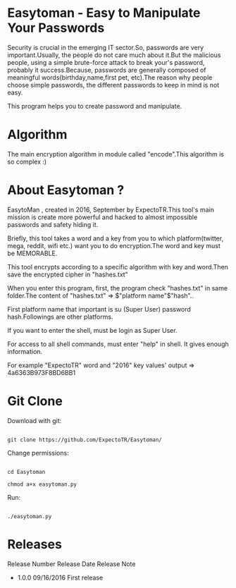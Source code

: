 # Easytoman - Easy to Manipulate Your Passwords

Security is crucial in the emerging IT sector.So, passwords are very important.Usually, the people do not care much about it.But the malicious people, using a simple brute-force attack to break your's password, probably it success.Because, passwords are generally composed of meaningful words\(birthday,name,first pet, etc\).The reason why people choose simple passwords, the different passwords to keep in mind is not easy.

This program helps you to create password and manipulate.

# Algorithm

The main encryption algorithm in module called "encode".This algorithm is so complex :)

# About Easytoman ?

EasytoMan , created in 2016, September by ExpectoTR.This tool's main mission is create more powerful and hacked to almost impossible passwords and safety hiding it.

Briefly, this tool takes a word and a key from you to which platform\(twitter, mega, reddit, wifi etc.\) want you to do encryption.The word and key must be MEMORABLE.

This tool encrypts according to a specific algorithm with key and word.Then save the encrypted cipher in "hashes.txt"

When you enter this program, first, the program check "hashes.txt" in same folder.The content of "hashes.txt" =&gt; $"platform name"$"hash"..

First platform name that important is su \(Super User\) password hash.Followings are other platforms.

If you want to enter the shell, must be login as Super User.

For access to all shell commands, must enter "help" in shell. It gives enough information.

For example "ExpectoTR" word and "2016" key values' output =&gt;  4a6363B973F8BD6BB1

# Git Clone

Download with git:

```

git clone https://github.com/ExpectoTR/Easytoman/

```

Change permissions:

```

cd Easytoman

chmod a+x easytoman.py

```

Run:

```

./easytoman.py

```

# Releases

Release Number       Release Date       Release Note

* 1.0.0                      09\/16\/2016          First release

